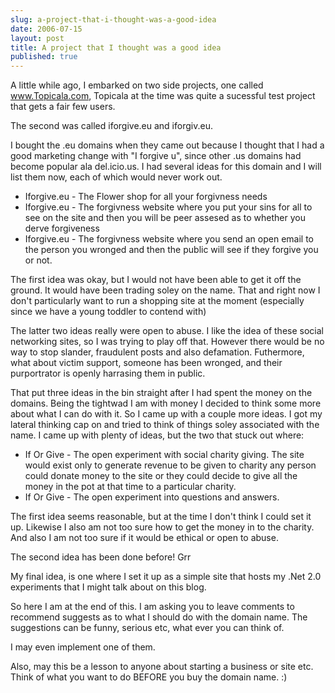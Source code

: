 ```yaml
---
slug: a-project-that-i-thought-was-a-good-idea
date: 2006-07-15
layout: post
title: A project that I thought was a good idea
published: true
---
```

A little while ago, I embarked on two side projects, one called <a href="http://www.Topicala.com">www.Topicala.com</a>, Topicala at the time was quite a sucessful test project that gets a fair few users.<p />The second was called iforgive.eu and iforgiv.eu.<p />I bought the .eu domains when they came out because I thought that I had a good marketing change with "I forgive u", since other .us domains had become popular ala del.icio.us. I had several ideas for this domain and I will list them now, each of which would never work out.<p /><ul>
<li>Iforgive.eu - The Flower shop for all your forgivness needs</li>
<li>Iforgive.eu - The forgivness website where you put your sins for all to see on the site and then you will be peer assesed as to whether you derve forgiveness</li>
<li>Iforgive.eu - The forgivness website where you send an open email to the person you wronged and then the public will see if they forgive you or not.</li>
</ul><p>The first idea was okay, but I would not have been able to get it off the ground. It would have been trading soley on the name. That and right now I don't particularly want to run a shopping site at the moment (especially since we have a young toddler to contend with)</p><p>The latter two ideas really were open to abuse. I like the idea of these social networking sites, so I was trying to play off that. However there would be no way to stop slander, fraudulent posts and also defamation. Futhermore, what about victim support, someone has been wronged, and their purportrator is openly harrasing them in public.</p><p>That put three ideas in the bin straight after I had spent the money on the domains. Being the tightwad I am with money I decided to think some more about what I can do with it. So I came up with a couple more ideas. I got my lateral thinking cap on and tried to think of things soley associated with the name. I came up with plenty of ideas, but the two that stuck out where:</p><ul>
<li>If Or Give - The open experiment with social charity giving. The site would exist only to generate revenue to be given to charity any person could donate money to the site or they could decide to give all the money in the pot at that time to a particular charity.</li>
<li>If Or Give - The open experiment into questions and answers.</li>
</ul><p>The first idea seems reasonable, but at the time I don't think I could set it up. Likewise I also am not too sure how to get the money in to the charity. And also I am not too sure if it would be ethical or open to abuse.</p><p>The second idea has been done before! Grr</p><p>My final idea, is one where I set it up as a simple site that hosts my .Net 2.0 experiments that I might talk about on this blog.</p><p>So here I am at the end of this. I am asking you to leave comments to recommend suggests as to what I should do with the domain name. The suggestions can be funny, serious etc, what ever you can think of.</p><p>I may even implement one of them. </p><p>Also, may this be a lesson to anyone about starting a business or site etc. Think of what you want to do BEFORE you buy the domain name. :)</p><div class="blogger-post-footer"><img class="posterous_download_image" src="https://blogger.googleusercontent.com/tracker/8109338-115297066229058104?l=www.kinlan.co.uk%2Findex.html" height="1" alt="" width="1" /></div>

